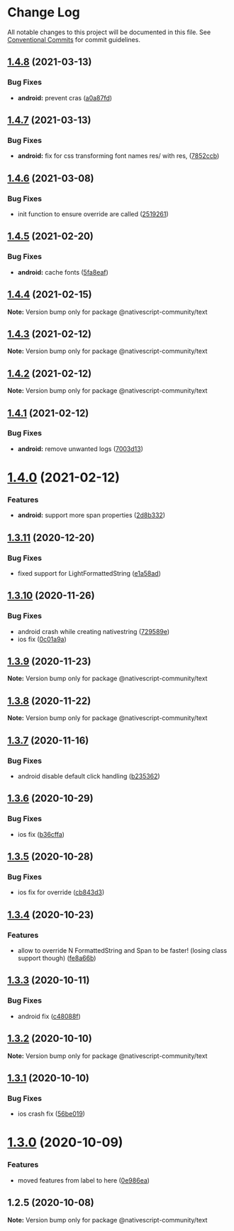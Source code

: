 # Change Log

All notable changes to this project will be documented in this file.
See [Conventional Commits](https://conventionalcommits.org) for commit guidelines.

## [1.4.8](https://github.com/nativescript-community/text/compare/v1.4.7...v1.4.8) (2021-03-13)


### Bug Fixes

* **android:** prevent cras ([a0a87fd](https://github.com/nativescript-community/text/commit/a0a87fd8c887a5366ca03030c485d541c21a5451))





## [1.4.7](https://github.com/nativescript-community/text/compare/v1.4.6...v1.4.7) (2021-03-13)


### Bug Fixes

* **android:** fix for css transforming font names res/ with res, ([7852ccb](https://github.com/nativescript-community/text/commit/7852ccbad95eda6d30ba9cfe3b56cadde109d857))





## [1.4.6](https://github.com/nativescript-community/text/compare/v1.4.5...v1.4.6) (2021-03-08)


### Bug Fixes

* init function to ensure override are called ([2519261](https://github.com/nativescript-community/text/commit/2519261d3a2c68b33d97def5683b0084635a0151))





## [1.4.5](https://github.com/nativescript-community/text/compare/v1.4.4...v1.4.5) (2021-02-20)


### Bug Fixes

* **android:** cache fonts ([5fa8eaf](https://github.com/nativescript-community/text/commit/5fa8eaf74dadbae4827878613ce1584bbe289d13))





## [1.4.4](https://github.com/nativescript-community/text/compare/v1.4.3...v1.4.4) (2021-02-15)

**Note:** Version bump only for package @nativescript-community/text





## [1.4.3](https://github.com/nativescript-community/text/compare/v1.4.2...v1.4.3) (2021-02-12)

**Note:** Version bump only for package @nativescript-community/text





## [1.4.2](https://github.com/nativescript-community/text/compare/v1.4.1...v1.4.2) (2021-02-12)

**Note:** Version bump only for package @nativescript-community/text





## [1.4.1](https://github.com/nativescript-community/text/compare/v1.4.0...v1.4.1) (2021-02-12)


### Bug Fixes

* **android:** remove unwanted logs ([7003d13](https://github.com/nativescript-community/text/commit/7003d13df1654002aad363e1f9bbe54abdce4a58))





# [1.4.0](https://github.com/nativescript-community/text/compare/v1.3.11...v1.4.0) (2021-02-12)


### Features

* **android:** support more span properties ([2d8b332](https://github.com/nativescript-community/text/commit/2d8b3324810529660358fd173d128efc580a6b52))





## [1.3.11](https://github.com/nativescript-community/text/compare/v1.3.10...v1.3.11) (2020-12-20)


### Bug Fixes

* fixed support for LightFormattedString ([e1a58ad](https://github.com/nativescript-community/text/commit/e1a58ad6ba3f688d7319cedd0dc3982c846c6d23))





## [1.3.10](https://github.com/nativescript-community/text/compare/v1.3.9...v1.3.10) (2020-11-26)


### Bug Fixes

* android crash while creating nativestring ([729589e](https://github.com/nativescript-community/text/commit/729589e63661efa63d350a7538c3e089e0cb5800))
* ios fix ([0c01a9a](https://github.com/nativescript-community/text/commit/0c01a9a9be01ce18a0e2b4474770bb1ce4f3d786))





## [1.3.9](https://github.com/nativescript-community/text/compare/v1.3.8...v1.3.9) (2020-11-23)

**Note:** Version bump only for package @nativescript-community/text





## [1.3.8](https://github.com/nativescript-community/text/compare/v1.3.7...v1.3.8) (2020-11-22)

**Note:** Version bump only for package @nativescript-community/text





## [1.3.7](https://github.com/nativescript-community/text/compare/v1.3.6...v1.3.7) (2020-11-16)


### Bug Fixes

* android disable default click handling ([b235362](https://github.com/nativescript-community/text/commit/b2353628475afaa151fd658809062860bdba493b))





## [1.3.6](https://github.com/nativescript-community/text/compare/v1.3.5...v1.3.6) (2020-10-29)


### Bug Fixes

* ios fix ([b36cffa](https://github.com/nativescript-community/text/commit/b36cffa0ad6e1784f3377ae31d17e97887c98f96))





## [1.3.5](https://github.com/nativescript-community/text/compare/v1.3.4...v1.3.5) (2020-10-28)


### Bug Fixes

* ios fix for override ([cb843d3](https://github.com/nativescript-community/text/commit/cb843d3e6f9cb7c0b640a25620b2cd9fbb14ef2d))





## [1.3.4](https://github.com/nativescript-community/text/compare/v1.3.3...v1.3.4) (2020-10-23)


### Features

* allow to override N FormattedString and Span to be faster! (losing class support though) ([fe8a66b](https://github.com/nativescript-community/text/commit/fe8a66b85c444ada56bcbeb9f8cf89a39d268849))





## [1.3.3](https://github.com/nativescript-community/text/compare/v1.3.2...v1.3.3) (2020-10-11)


### Bug Fixes

* android fix ([c48088f](https://github.com/nativescript-community/text/commit/c48088f202269e875f67113aa476bb845e896df1))





## [1.3.2](https://github.com/nativescript-community/text/compare/v1.3.1...v1.3.2) (2020-10-10)

**Note:** Version bump only for package @nativescript-community/text





## [1.3.1](https://github.com/nativescript-community/text/compare/v1.3.0...v1.3.1) (2020-10-10)


### Bug Fixes

* ios crash fix ([56be019](https://github.com/nativescript-community/text/commit/56be01930122e9629fdde3e6a743e76161ecdb8b))





# [1.3.0](https://github.com/nativescript-community/text/compare/v1.2.5...v1.3.0) (2020-10-09)


### Features

* moved features from label to here ([0e986ea](https://github.com/nativescript-community/text/commit/0e986ea50b672ac58693cb50c7eb47bacaa9dd91))





## 1.2.5 (2020-10-08)

**Note:** Version bump only for package @nativescript-community/text
